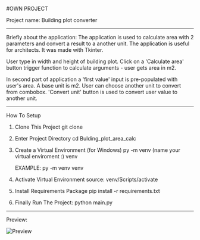 #OWN PROJECT

Project name: Building plot converter
____________________________________________________________________________________________
Briefly about the application:
The application is used to calculate area with 2 parameters and convert a result to a another unit. The application is useful for architects. It was made with Tkinter.

User type in width and height of building plot. Click on a 'Calculate area' button trigger function to calculate arguments - user gets area in m2.

In second part of application a 'first value' input is pre-populated with user's area. A base unit is m2.
User can choose another unit to convert from combobox.
'Convert unit' button is used to convert user value to another unit.


_______________________________________________________________________________________________
How To Setup

1. Clone This Project git clone

2. Enter Project Directory cd Bulding_plot_area_calc

3. Create a Virtual Environment (for Windows) py -m venv (name your virtual enviroment :) venv

    EXAMPLE: py -m venv venv

4. Activate Virtual Environment source: venv/Scripts/activate

5. Install Requirements Package pip install -r requirements.txt

6. Finally Run The Project: python main.py

_____________________________________________________________________________________
Preview:


![Preview](https://github.com/RockPiryt/Building_plot_area_calc/blob/main/preview.jpg?raw=true)
